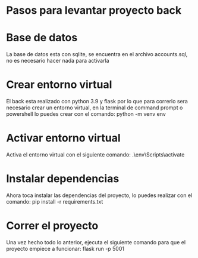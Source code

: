 # Pasos para levantar proyecto back

# Base de datos
La base de datos esta con sqlite, se encuentra en el archivo accounts.sql, no es necesario hacer nada para activarla

# Crear entorno virtual
El back esta realizado con python 3.9 y flask por lo que para correrlo sera necesario crear un entorno virtual, en la terminal de command prompt o powershell lo puedes crear con el comando: python -m venv env

# Activar entorno virtual
Activa el entorno virtual con el siguiente comando: .\env\Scripts\activate

# Instalar dependencias
Ahora toca instalar las dependencias del proyecto, lo puedes realizar con el comando: pip install -r requirements.txt

# Correr el proyecto
Una vez hecho todo lo anterior, ejecuta el siguiente comando para que el proyecto empiece a funcionar: flask run -p 5001